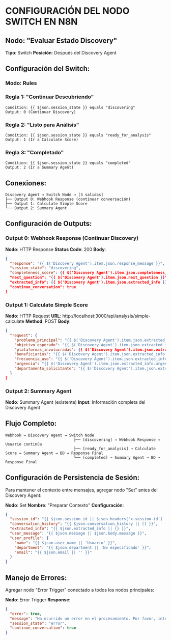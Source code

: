 # CONFIGURACIÓN DEL NODO SWITCH EN N8N

## Nodo: "Evaluar Estado Discovery"
**Tipo**: Switch
**Posición**: Después del Discovery Agent

## Configuración del Switch:

### Modo: Rules

### Regla 1: "Continuar Descubriendo"
```
Condition: {{ $json.session_state }} equals "discovering"
Output: 0 (Continuar Discovery)
```

### Regla 2: "Listo para Análisis"  
```
Condition: {{ $json.session_state }} equals "ready_for_analysis"
Output: 1 (Ir a Calculate Score)
```

### Regla 3: "Completado"
```
Condition: {{ $json.session_state }} equals "completed"
Output: 2 (Ir a Summary Agent)
```

## Conexiones:

```
Discovery Agent → Switch Node → [3 salidas]
├── Output 0: Webhook Response (continuar conversación)
├── Output 1: Calculate Simple Score
└── Output 2: Summary Agent
```

## Configuración de Outputs:

### Output 0: Webhook Response (Continuar Discovery)
**Nodo**: HTTP Response
**Status Code**: 200
**Body**:
```json
{
  "response": "{{ $('Discovery Agent').item.json.response_message }}",
  "session_state": "discovering",
  "completeness_score": {{ $('Discovery Agent').item.json.completeness_score }},
  "next_question": "{{ $('Discovery Agent').item.json.next_question }}",
  "extracted_info": {{ $('Discovery Agent').item.json.extracted_info }},
  "continue_conversation": true
}
```

### Output 1: Calculate Simple Score
**Nodo**: HTTP Request
**URL**: http://localhost:3000/api/analysis/simple-calculate
**Method**: POST
**Body**:
```json
{
  "request": {
    "problema_principal": "{{ $('Discovery Agent').item.json.extracted_info.problema_principal }}",
    "objetivo_esperado": "{{ $('Discovery Agent').item.json.extracted_info.objetivo_esperado }}",
    "plataformas_involucradas": {{ $('Discovery Agent').item.json.extracted_info.plataformas_involucradas }},
    "beneficiarios": "{{ $('Discovery Agent').item.json.extracted_info.beneficiarios }}",
    "frecuencia_uso": "{{ $('Discovery Agent').item.json.extracted_info.frecuencia_uso }}",
    "urgencia": "{{ $('Discovery Agent').item.json.extracted_info.urgencia }}",
    "departamento_solicitante": "{{ $('Discovery Agent').item.json.extracted_info.departamento_solicitante }}"
  }
}
```

### Output 2: Summary Agent
**Nodo**: Summary Agent (existente)
**Input**: Información completa del Discovery Agent

## Flujo Completo:

```
Webhook → Discovery Agent → Switch Node
                              ├── [discovering] → Webhook Response → Usuario continúa
                              ├── [ready_for_analysis] → Calculate Score → Summary Agent → BD → Response Final
                              └── [completed] → Summary Agent → BD → Response Final
```

## Configuración de Persistencia de Sesión:

Para mantener el contexto entre mensajes, agregar nodo "Set" antes del Discovery Agent:

**Nodo**: Set
**Nombre**: "Preparar Contexto"
**Configuración**:
```json
{
  "session_id": "{{ $json.session_id || $json.headers['x-session-id'] || 'session_' + $now }}",
  "conversation_history": "{{ $json.conversation_history || [] }}",
  "extracted_info": "{{ $json.extracted_info || {} }}",
  "user_message": "{{ $json.message || $json.body.message }}",
  "user_profile": {
    "name": "{{ $json.user_name || 'Usuario' }}",
    "department": "{{ $json.department || 'No especificado' }}",
    "email": "{{ $json.email || '' }}"
  }
}
```

## Manejo de Errores:

Agregar nodo "Error Trigger" conectado a todos los nodos principales:

**Nodo**: Error Trigger
**Response**:
```json
{
  "error": true,
  "message": "Ha ocurrido un error en el procesamiento. Por favor, intenta nuevamente.",
  "session_state": "error",
  "continue_conversation": true
}
```
